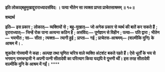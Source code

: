 **इति लोकाद्बहुमुखाद्दुराराध्यादसंविद: ।** **पत्या भीतेन सा त्यक्ता प्राप्ता प्राचेतसाश्रमम् ॥ १०॥** 

**शब्दार्थ** 

**इति—** **इस प्रकार** **; लोकात्—** **व्यक्तियों से** **; बहु-मुखात्—** **जो अनेक प्रकार से व्यर्थ की बातें कर सकते हैं** **; दुराराध्यात्—** **जिन्हें रोक** **पाना अत्यन्त कठिन है** **; असंविद:—** **पूर्णज्ञान से विहीन** **; पत्या—** **पति द्वारा** **; भीतेन—** **भयभीत** **; सा—** **सीता** **; त्यक्ता—** **त्यागी हुई** **;** **प्राप्ता—** **गई** **; प्राचेतस-आश्रमम्—** **(वाल्मीकि मुनि) के आश्रम में।** **.** 

**शुकदेव गोस्वामी ने कहा : अल्पज्ञ तथा घृणित चरित्र वाले व्यक्ति अंटशंट बकते रहते हैं। ऐसे** **धूर्तों के भय से भगवान् रामचन्द्रजी ने अपनी पत्नी सीतादेवी का परित्याग किया यद्यपि वे गॢभणी** **थीं। इस तरह सीतादेवी वाल्मीकि मुनि के आश्रम में गईं।** **** 